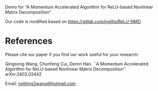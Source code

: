 Demo for "A Momentum Accelerated Algorithm for ReLU-based Nonlinear Matrix Decomposition"

Our code is modified based on https://gitlab.com/ngillis/ReLU-NMD

# References
Please cite our paper if you find our work useful for your research:

Qingsong Wang, Chunfeng Cui, Deren Han. ``A Momentum Accelerated Algorithm for ReLU-based Nonlinear Matrix Decomposition''. arXiv:2402.02442


Email: nothing2wang@hotmail.com

